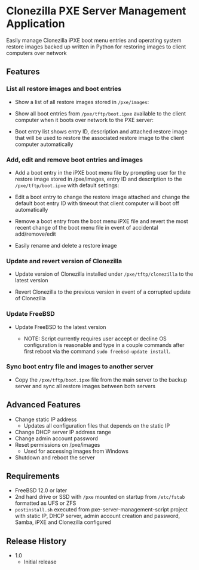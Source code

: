 # Clonezilla PXE Server Management Application

Easily manage Clonezilla iPXE boot menu entries and operating system restore images backed up written in Python for restoring images to client computers over network

## Features
### List all restore images and boot entries

- Show a list of all restore images stored in `/pxe/images`:

- Show all boot entries from `/pxe/tftp/boot.ipxe` available to the client computer when it boots over network to the PXE server:

- Boot entry list shows entry ID, description and attached restore image that will be used to restore the associated restore image to the client computer automatically

### Add, edit and remove boot entries and images

- Add a boot entry in the iPXE boot menu file by prompting user for the restore image stored in /pxe/images, entry ID and description to the `/pxe/tftp/boot.ipxe` with default settings:

- Edit a boot entry to change the restore image attached and change the default boot entry ID with timeout that client computer will boot off automatically

- Remove a boot entry from the boot menu iPXE file and revert the most recent change of the boot menu file in event of accidental add/remove/edit

- Easily rename and delete a restore image

### Update and revert version of Clonezilla

- Update version of Clonezilla installed under `/pxe/tftp/clonezilla` to the latest version

- Revert Clonezilla to the previous version in event of a corrupted update of Clonezilla

### Update FreeBSD

- Update FreeBSD to the latest version

  - NOTE: Script currently requires user accept or decline OS configuration is reasonable and type in a couple commands after first reboot via the command `sudo freebsd-update install`.

### Sync boot entry file and images to another server

- Copy the `/pxe/tftp/boot.ipxe` file from the main server to the backup server and sync all restore images between both servers

## Advanced Features

- Change static IP address
  - Updates all configuration files that depends on the static IP
- Change DHCP server IP address range
- Change admin account password
- Reset permissions on /pxe/images
  - Used for accessing images from Windows
- Shutdown and reboot the server

## Requirements

- FreeBSD 12.0 or later
- 2nd hard drive or SSD with `/pxe` mounted on startup from `/etc/fstab` formatted as UFS or ZFS
- `postinstall.sh` executed from pxe-server-management-script project with static IP, DHCP server, admin account creation and password, Samba, iPXE and Clonezilla configured

## Release History

- 1.0
  - Initial release
